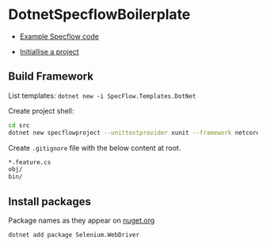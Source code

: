 # DotnetSpecflowBoilerplate

- [Example Specflow code]("https://github.com/SpecFlowOSS/SpecFlow-Examples")

- [Initiallise a project]("https://docs.specflow.org/projects/specflow/en/latest/Installation/Project-and-Item-Templates.html")

## Build Framework

List templates: ```dotnet new -i SpecFlow.Templates.DotNet```

Create project shell:

```bash
cd src
dotnet new specflowproject --unittestprovider xunit --framework netcoreapp3.1 --name boilerplate
```

Create ```.gitignore``` file with the below content at root.

```bash
*.feature.cs
obj/
bin/
```

## Install packages

Package names as they appear on [nuget.org]("https://www.nuget.org")

```dotnet add package Selenium.WebDriver```
